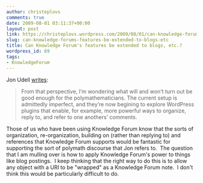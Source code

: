 ```yaml
---
author: christeplovs
comments: true
date: 2009-08-01 03:11:37+00:00
layout: post
link: https://christeplovs.wordpress.com/2009/08/01/can-knowledge-forums-features-be-extended-to-blogs-etc/
slug: can-knowledge-forums-features-be-extended-to-blogs-etc
title: Can Knowledge Forum's features be extended to blogs, etc.?
wordpress_id: 69
tags:
- KnowledgeForum
---
```


Jon Udell [writes](http://blog.jonudell.net/2009/07/31/polymath-equals-user-innovatio/):


<blockquote>From that perspective, I’m wondering what will and won’t turn out be good enough for the polymathematicians. The current setup is admittedly imperfect, and they’re now begining to explore WordPress plugins that enable, for example, more powerful ways to organize, reply to, and refer to one anothers’ comments.</blockquote>


Those of us who have been using Knowledge Forum know that the sorts of organization, re-organization, building on (rather than replying to) and references that Knowledge Forum supports would be fantastic for supporting the sort of polymath discourse that Jon refers to.  The question that I am mulling over is how to apply Knowledge Forum's power to things like blog postings.  I keep thinking that the right way to do this is to allow any object with a URI to be "wrapped" as a Knowledge Forum note.  I don't think this would be particularly difficult to do.
